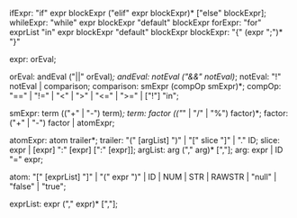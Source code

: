 


<!-- Compound expressions, TODO: replace expr with the statements -->
<!-- For loops and while loops are expressions that evaluate to something
  upon ending the loops,
  1. If loop has no "break" and "default" block => returns null
  2. If loop has "break" but no "default" block, returns the "break" expression,
    else returns the falsy value for the "break" expression (TODO: Define a behaviour for the case where "break" is not defined, what does the expression evaluate?)
  3. If loop has "default" block with no "break", returns the "default" block     expression
  4. else, if loop has both "break" and "default", return their respective values, however the types of both these values must be equal
  (If in the case of multiple breaks, all evaluated values must be the same type)
 -->
ifExpr: "if" expr blockExpr ("elif" expr blockExpr)* ["else" blockExpr];
whileExpr: "while" expr blockExpr "default" blockExpr
forExpr: "for" exprList "in" expr blockExpr "default" blockExpr
blockExpr: "{" (expr ";")* "}" <!-- TODO: ASI for blockExpr => Follow golang's ASI rule 1 https://golang.org/ref/spec#Semicolons -->

expr: orEval;

orEval: andEval ("||" orEval)*;
andEval: notEval ("&&" notEval)*;
notEval: "!" notEval | comparison;
comparison: smExpr (compOp smExpr)*;
compOp: "==" | "!=" | "<" | ">" | "<=" | ">=" | ["!"] "in";

smExpr: term (("+" | "-") term)*;
term: factor (("*" | "/" | "%") factor)*;
factor: ("+" | "-") factor | atomExpr;

atomExpr: atom trailer*;
trailer: "(" [argList] ")" | "[" slice "]" | "." ID;
slice: expr | [expr] ":" [expr] [":" [expr]];
argList: arg ("," arg)* [","];
arg: expr | ID "=" expr;

<!-- a[1], a[1:2], a[:2], a[1:] -->
<!-- "{" mapList "}" | -->
atom: "[" [exprList] "]" | "(" expr ")" |
  ID | NUM | STR | RAWSTR | "null" | "false" | "true";

exprList: expr ("," expr)* [","];
<!-- mapList: keyval ("," keyval)* [","];
keyval: ID ":" expr; -->